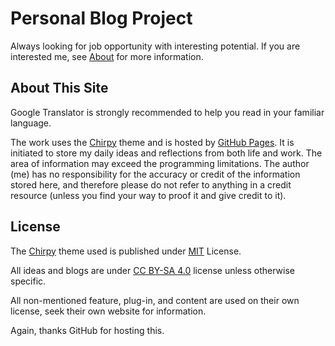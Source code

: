 # Personal Blog Project

Always looking for job opportunity with interesting potential. If you are interested me, see [About](https://imyutong.wang/about/) for more information. 

## About This Site

Google Translator is strongly recommended to help you read in your familiar language. 

The work uses the [Chirpy](https://github.com/cotes2020/jekyll-theme-chirpy/) theme and is hosted by [GitHub Pages](https://pages.github.com/). It is initiated to store my daily ideas and reflections from both life and work. The area of information may exceed the programming limitations. The author (me) has no responsibility for the accuracy or credit of the information stored here, and therefore please do not refer to anything in a credit resource (unless you find your way to proof it and give credit to it).

## License

The [Chirpy](https://github.com/cotes2020/jekyll-theme-chirpy/) theme used is published under [MIT][mit] License. 

[gem]: https://rubygems.org/gems/jekyll-theme-chirpy
[chirpy]: https://github.com/cotes2020/jekyll-theme-chirpy/
[CD]: https://en.wikipedia.org/wiki/Continuous_deployment
[MIT]: https://github.com/cotes2020/chirpy-starter/blob/master/LICENSE

All ideas and blogs are under [CC BY-SA 4.0](https://creativecommons.org/licenses/by-sa/4.0/) license unless otherwise specific. 

All non-mentioned feature, plug-in, and content are used on their own license, seek their own website for information. 

Again, thanks GitHub for hosting this. 

